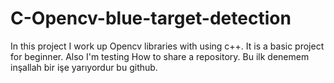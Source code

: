 # C-Opencv-blue-target-detection
In this project I work up Opencv libraries with using c++. It is a basic project for beginner. Also I'm testing How to share a repository.
Bu ilk denemem inşallah bir işe yarıyordur bu github.

